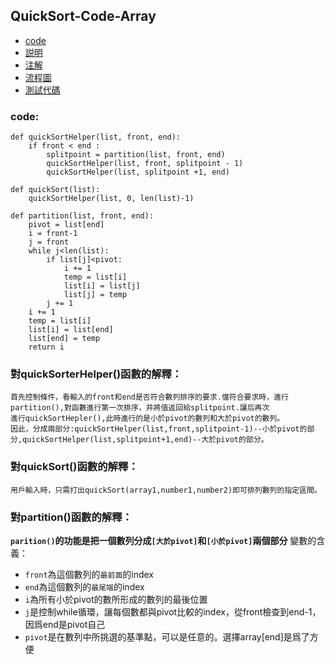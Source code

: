 ## QuickSort-Code-Array
  * [code](#code)
  * [説明]()
  * [注解]()
  * [流程圖]()
  * [測試代碼]()
### code:
```python3
def quickSortHelper(list, front, end):
    if front < end :
        splitpoint = partition(list, front, end)
        quickSortHelper(list, front, splitpoint - 1)
        quickSortHelper(list, splitpoint +1, end)

def quickSort(list):
    quickSortHelper(list, 0, len(list)-1)

def partition(list, front, end):
    pivot = list[end]
    i = front-1
    j = front
    while j<len(list):
        if list[j]<pivot:
            i += 1
            temp = list[i]
            list[i] = list[j]
            list[j] = temp
        j += 1
    i += 1
    temp = list[i]
    list[i] = list[end]
    list[end] = temp
    return i
```
### 對quickSorterHelper()函數的解釋：  
    首先控制條件，看輸入的front和end是否符合數列排序的要求.儅符合要求時，進行partition(),對函數進行第一次排序，并將值返回給splitpoint.讓后再次
    進行quickSortHepler(),此時進行的是小於pivot的數列和大於pivot的數列。
    因此，分成兩部分:quickSortHelper(list,front,splitpoint-1)--小於pivot的部分,quickSortHelper(list,splitpoint+1,end)--大於pivot的部分。  
### 對quickSort()函數的解釋：
    用戶輸入時，只需打出quickSort(array1,number1,number2)即可排列數列的指定區間。
### 對partition()函數的解釋：
**`parition()`的功能是把一個數列分成`[大於pivot]`和`[小於pivot]`兩個部分**
變數的含義：  
* `front`為這個數列的`最前面`的index  
* `end`為這個數列的`最尾端`的index  
* `i`為所有小於pivot的數所形成的數列的最後位置
* `j`是控制while循環，讓每個數都與pivot比較的index，從front檢查到end-1，因爲end是pivot自己
* `pivot`是在數列中所挑選的基準點，可以是任意的。選擇array[end]是爲了方便

